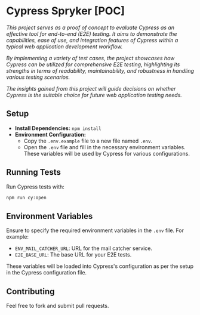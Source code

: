# Cypress Spryker [POC]

_This project serves as a proof of concept to evaluate Cypress as an effective tool for end-to-end (E2E) testing. It aims to demonstrate the capabilities, ease of use, and integration features of Cypress within a typical web application development workflow._

_By implementing a variety of test cases, the project showcases how Cypress can be utilized for comprehensive E2E testing, highlighting its strengths in terms of readability, maintainability, and robustness in handling various testing scenarios._

_The insights gained from this project will guide decisions on whether Cypress is the suitable choice for future web application testing needs._

## Setup

- **Install Dependencies:** `npm install`
- **Environment Configuration:**
  - Copy the `.env.example` file to a new file named `.env`.
  - Open the `.env` file and fill in the necessary environment variables. These variables will be used by Cypress for various configurations.

## Running Tests

Run Cypress tests with:

```bash
npm run cy:open
```

## Environment Variables

Ensure to specify the required environment variables in the `.env` file. For example:

- `ENV_MAIL_CATCHER_URL`: URL for the mail catcher service.
- `E2E_BASE_URL`: The base URL for your E2E tests.

These variables will be loaded into Cypress's configuration as per the setup in the Cypress configuration file.

## Contributing

Feel free to fork and submit pull requests.
